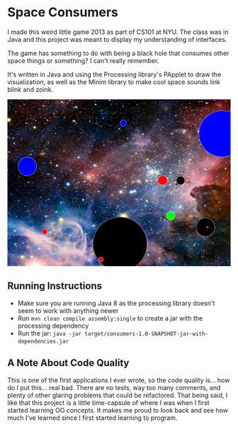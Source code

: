 # Space Consumers

I made this weird little game 2013 as part of CS101 at NYU. The class was in Java and this project was meant to display my understanding of interfaces.

The game has something to do with being a black hole that consumes other space things or something? I can't really remember.

It's written in Java and using the Processing library's PApplet to draw the visualization, as well as the Minim library to make cool space sounds link blink and zoink.

![Moving Triangles](lib/space-ballz.png)

## Running Instructions
- Make sure you are running Java 8 as the processing library doesn't seem to work with anything newer
- Run `mvn clean compile assembly:single` to create a jar with the processing dependency
- Run the jar: `java -jar target/consumers-1.0-SNAPSHOT-jar-with-dependencies.jar`

## A Note About Code Quality

This is one of the first applications I ever wrote, so the code quality is... how do I put this... real bad. There are no tests, way too many comments, and plenty of other glaring problems that could be refactored. That being said, I like that this project is a little time-capsule of where I was when I first started learning OO concepts. It makes me proud to look back and see how much I've learned since I first started learning to program.
